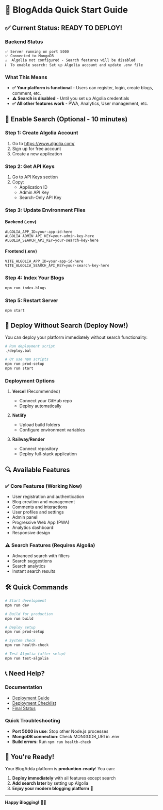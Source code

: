 # 🚀 BlogAdda Quick Start Guide

## ✅ Current Status: READY TO DEPLOY!

### Backend Status

```
✅ Server running on port 5000
✅ Connected to MongoDB
⚠️  Algolia not configured - Search features will be disabled
ℹ️  To enable search: Set up Algolia account and update .env file
```

### What This Means

- **✅ Your platform is functional** - Users can register, login, create blogs, comment, etc.
- **⚠️ Search is disabled** - Until you set up Algolia credentials
- **✅ All other features work** - PWA, Analytics, User management, etc.

## 🔧 Enable Search (Optional - 10 minutes)

### Step 1: Create Algolia Account

1. Go to https://www.algolia.com/
2. Sign up for free account
3. Create a new application

### Step 2: Get API Keys

1. Go to API Keys section
2. Copy:
   - Application ID
   - Admin API Key
   - Search-Only API Key

### Step 3: Update Environment Files

#### Backend (.env)

```env
ALGOLIA_APP_ID=your-app-id-here
ALGOLIA_ADMIN_API_KEY=your-admin-key-here
ALGOLIA_SEARCH_API_KEY=your-search-key-here
```

#### Frontend (.env)

```env
VITE_ALGOLIA_APP_ID=your-app-id-here
VITE_ALGOLIA_SEARCH_API_KEY=your-search-key-here
```

### Step 4: Index Your Blogs

```bash
npm run index-blogs
```

### Step 5: Restart Server

```bash
npm start
```

## 🎯 Deploy Without Search (Deploy Now!)

You can deploy your platform immediately without search functionality:

```bash
# Run deployment script
./deploy.bat

# Or use npm scripts
npm run prod-setup
npm run start
```

### Deployment Options

1. **Vercel** (Recommended)

   - Connect your GitHub repo
   - Deploy automatically

2. **Netlify**

   - Upload build folders
   - Configure environment variables

3. **Railway/Render**
   - Connect repository
   - Deploy full-stack application

## 🔍 Available Features

### ✅ Core Features (Working Now)

- User registration and authentication
- Blog creation and management
- Comments and interactions
- User profiles and settings
- Admin panel
- Progressive Web App (PWA)
- Analytics dashboard
- Responsive design

### ⚠️ Search Features (Requires Algolia)

- Advanced search with filters
- Search suggestions
- Search analytics
- Instant search results

## 🛠️ Quick Commands

```bash
# Start development
npm run dev

# Build for production
npm run build

# Deploy setup
npm run prod-setup

# System check
npm run health-check

# Test Algolia (after setup)
npm run test-algolia
```

## 📞 Need Help?

### Documentation

- [Deployment Guide](./DEPLOYMENT_GUIDE.md)
- [Deployment Checklist](./DEPLOYMENT_CHECKLIST.md)
- [Final Status](./FINAL_STATUS.md)

### Quick Troubleshooting

- **Port 5000 in use**: Stop other Node.js processes
- **MongoDB connection**: Check MONGODB_URI in .env
- **Build errors**: Run `npm run health-check`

## 🎉 You're Ready!

Your BlogAdda platform is **production-ready**! You can:

1. **Deploy immediately** with all features except search
2. **Add search later** by setting up Algolia
3. **Enjoy your modern blogging platform** 🚀

---

**Happy Blogging!** 📝✨
